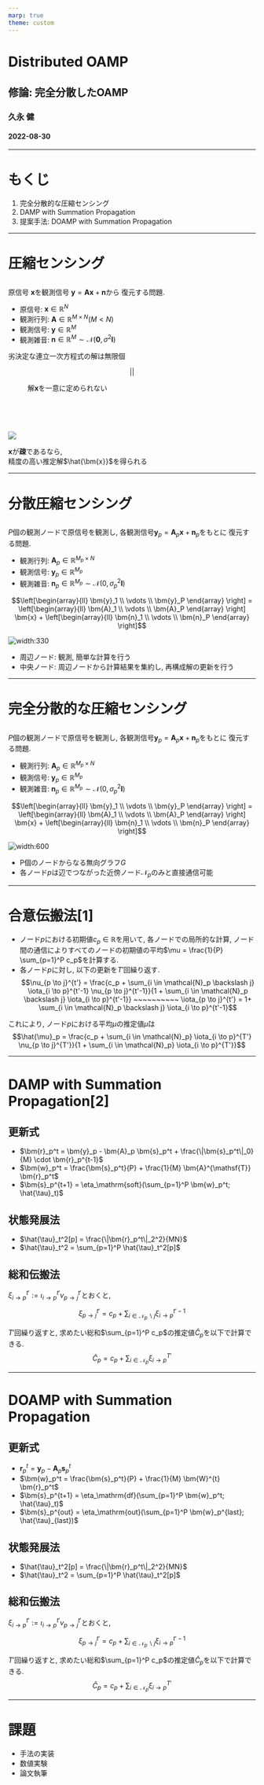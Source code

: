 ```yaml
---
marp: true
theme: custom
---
```

<!--
paginate: true
-->

<!--
_class: title
-->
# Distributed OAMP
## 修論: 完全分散したOAMP

### 久永 健
#### 2022-08-30
<!-- 
[Ctrl] + [Alt] + [Shift] + [i]
で"Insert Date String"を用いて年月日を挿入できる. 
-->

---
# もくじ

1. 完全分散的な圧縮センシング
2. DAMP with Summation Propagation
3. 提案手法: DOAMP with Summation Propagation

---
# 圧縮センシング
<!-- 
_class: split
_header: '完全分散的な圧縮センシング'
-->

<div class=left>

## 

原信号 $\bm{x}$を観測信号 $\bm{y} = \bm{Ax} + \bm{n}$から
復元する問題. 

- 原信号: $\bm{x} \in \mathbb{R}^N$ 
- 観測行列: $\bm{A} \in \mathbb{R}^{M \times N} (M < N)$
- 観測信号: $\bm{y} \in \mathbb{R}^M$
- 観測雑音: $\bm{n} \in \mathbb{R}^M \sim \mathcal{N}(\bm{0}, \sigma^2 \bm{I})$

劣決定な連立一次方程式の解は無限個

$$||$$

$~~~~~~~~~$ 解$\bm{x}$を一意に定められない

</div>
<div class=right>
<br><br><br>

![](../img/y=Ax+n.png)


$\bm{x}$が**疎**であるなら, <br>精度の高い推定解$\hat{\bm{x}}$を得られる
</div>


---
# 分散圧縮センシング
<!--
_class: 'split'
_header: '完全分散的な圧縮センシング'
-->

<div class=left>

## 

$P$個の観測ノードで原信号を観測し, 
各観測信号$\bm{y}_p = \bm{A}_p \bm{x} + \bm{n}_p$をもとに
復元する問題. 

- 観測行列: $\bm{A}_p \in \mathbb{R}^{M_p \times N}$
- 観測信号: $\bm{y}_p \in \mathbb{R}^{M_p}$
- 観測雑音: $\bm{n}_p \in \mathbb{R}^{M_p} \sim \mathcal{N}(0, \sigma_p^2 \bm{I})$
	
$$\left[\begin{array}{ll}
	\bm{y}_1 \\
	\vdots \\
	\bm{y}_P
\end{array} \right] =
\left[\begin{array}{ll}
	\bm{A}_1 \\
	\vdots \\
	\bm{A}_P
\end{array} \right]
\bm{x} + 
\left[\begin{array}{ll}
	\bm{n}_1 \\
	\vdots \\
	\bm{n}_P
\end{array} \right]$$

</div>
<div class=right>

![width:330](../img/distributed_compressed_sensing.png)

- 周辺ノード: 観測, 簡単な計算を行う
- 中央ノード: 周辺ノードから計算結果を集約し, 再構成解の更新を行う
</div>

---
# 完全分散的な圧縮センシング
<!--
_class: 'split'
_header: '完全分散的な圧縮センシング'
_footer: 'k'
-->

<div class=left>

## 

$P$個の観測ノードで原信号を観測し, 
各観測信号$\bm{y}_p = \bm{A}_p \bm{x} + \bm{n}_p$をもとに
復元する問題. 

- 観測行列: $\bm{A}_p \in \mathbb{R}^{M_p \times N}$
- 観測信号: $\bm{y}_p \in \mathbb{R}^{M_p}$
- 観測雑音: $\bm{n}_p \in \mathbb{R}^{M_p} \sim \mathcal{N}(0, \sigma_p^2 \bm{I})$
	
$$\left[\begin{array}{ll}
	\bm{y}_1 \\
	\vdots \\
	\bm{y}_P
\end{array} \right] =
\left[\begin{array}{ll}
	\bm{A}_1 \\
	\vdots \\
	\bm{A}_P
\end{array} \right]
\bm{x} + 
\left[\begin{array}{ll}
	\bm{n}_1 \\
	\vdots \\
	\bm{n}_P
\end{array} \right]$$

</div>
<div class=right>

![width:600](../img/DAMPwithSP.png)

- P個のノードからなる無向グラフ$G$
- 各ノード$p$は辺でつながった近傍ノード$\mathcal{N}_p$のみと直接通信可能
</div>

---
# 合意伝搬法[1]
<!--
_class: 'page'
_header: 'DAMP with Summation Propagation'
_footer: '[1] C. C. Moallemi and B. V. Roy, “Consensus propagation,” IEEE Trans. Inf. Theory, vol. 52, no. 11, pp. 4753–4766, Nov. 2006.'
-->

- ノード$p$における初期値$c_p \in \mathbb{R}$を用いて, 各ノードでの局所的な計算, ノード間の通信によりすべてのノードの初期値の平均$\mu = \frac{1}{P} \sum_{p=1}^P c_p$を計算する. 
- 各ノード$p$に対し, 以下の更新を$T'$回繰り返す. 
$$\nu_{p \to j}^{t'} = \frac{c_p + \sum_{i \in \mathcal{N}_p \backslash j} \iota_{i \to p}^{t'-1} \nu_{p \to j}^{t'-1}}{1 + \sum_{i \in \mathcal{N}_p \backslash j} \iota_{i \to p}^{t'-1}} ~~~~~~~~~~ \iota_{p \to j}^{t'} = 1+ \sum_{i \in \mathcal{N}_p \backslash j} \iota_{i \to p}^{t'-1}$$

これにより, ノード$p$における平均$\mu$の推定値$\hat{\mu}$は
$$\hat{\mu}_p = \frac{c_p + \sum_{i \in \mathcal{N}_p} \iota_{i \to p}^{T'} \nu_{p \to j}^{T'}}{1 + \sum_{i \in \mathcal{N}_p} \iota_{i \to p}^{T'}}$$

---
# DAMP with Summation Propagation[2]
<!--
_class: 'split'
_header: 'DAMP with Summation Propagation'
_footer: '[2] R.Hayakawa, A.Nakai, and K.Hayashi, "Distributed approximate message passing with summation propagation, " in Proc. IEEE ICASSP, April. 2018'
-->

<div class=left>

## 更新式
- $\bm{r}_p^t = \bm{y}_p - \bm{A}_p \bm{s}_p^t + \frac{\|\bm{s}_p^t\|_0}{M} \cdot \bm{r}_p^{t-1}$
- $\bm{w}_p^t = \frac{\bm{s}_p^t}{P} + \frac{1}{M} \bm{A}^{\mathsf{T}} \bm{r}_p^t$
- $\bm{s}_p^{t+1} = \eta_\mathrm{soft}(\sum_{p=1}^P \bm{w}_p^t; \hat{\tau}_t)$

## 状態発展法
- $\hat{\tau}_t^2[p] = \frac{\|\bm{r}_p^t\|_2^2}{MN}$
- $\hat{\tau}_t^2 = \sum_{p=1}^P \hat{\tau}_t^2[p]$

</div>
<div class=right>

## 総和伝搬法
$\xi_{i \to p}^{t'} := \iota_{i \to p}^{t'} \nu_{p \to j}^{t'}$とおくと, 

$$\xi_{p \to j}^{t'} = c_p + \sum_{i \in \mathcal{N}_p \backslash j} \xi_{i \to p}^{t'-1}$$

$T'$回繰り返すと, 求めたい総和$\sum_{p=1}^P c_p$の推定値$\hat{C}_p$を以下で計算できる. 
$$\hat{C}_p = c_p + \sum_{i \in \mathcal{N}_p} \xi_{i \to p}^{T'}$$

</div>

---
# DOAMP with Summation Propagation
<!--
_class: 'split'
_header: '提案手法: DOAMP with Summation Propagation'
-->

<div class=left>

## 更新式
- $\bm{r}_p^t = \bm{y}_p - \bm{A}_p \bm{s}_p^t$
- $\bm{w}_p^t = \frac{\bm{s}_p^t}{P} + \frac{1}{M} \bm{W}^{t} \bm{r}_p^t$
- $\bm{s}_p^{t+1} = \eta_\mathrm{df}(\sum_{p=1}^P \bm{w}_p^t; \hat{\tau}_t)$
- $\bm{s}_p^{out} = \eta_\mathrm{out}(\sum_{p=1}^P \bm{w}_p^{last}; \hat{\tau}_{last})$

## 状態発展法
- $\hat{\tau}_t^2[p] = \frac{\|\bm{r}_p^t\|_2^2}{MN}$
- $\hat{\tau}_t^2 = \sum_{p=1}^P \hat{\tau}_t^2[p]$

</div>
<div class=right>

## 総和伝搬法
$\xi_{i \to p}^{t'} := \iota_{i \to p}^{t'} \nu_{p \to j}^{t'}$とおくと, 

$$\xi_{p \to j}^{t'} = c_p + \sum_{i \in \mathcal{N}_p \backslash j} \xi_{i \to p}^{t'-1}$$

$T'$回繰り返すと, 求めたい総和$\sum_{p=1}^P c_p$の推定値$\hat{C}_p$を以下で計算できる. 
$$\hat{C}_p = c_p + \sum_{i \in \mathcal{N}_p} \xi_{i \to p}^{T'}$$

</div>

---
# 課題
<!--
_class: page
-->

- 手法の実装
- 数値実験
- 論文執筆